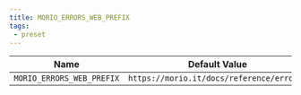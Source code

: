 ```yaml
---
title: MORIO_ERRORS_WEB_PREFIX
tags:
 - preset
---
```





<!-- MORIO_AUTO_GENERATED_CONTENT_STARTS - Manual changes made below will be overwritten -->
| Name | Default Value |
|------|---------------|
| `MORIO_ERRORS_WEB_PREFIX` | `https://morio.it/docs/reference/errors/` |
<!-- MORIO_AUTO_GENERATED_CONTENT_ENDS - Manual changes made above will be overwritten -->
